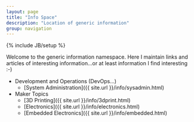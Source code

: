 ```yaml
---
layout: page
title: "Info Space"
description: "Location of generic information"
group: navigation
---
```

{% include JB/setup %}

Welcome to the generic information namespace.  Here I maintain links and articles of interesting information...or
at least information I find interesting :-)

  * Development and Operations (DevOps...)
    * [System Administration]({{ site.url }}/info/sysadmin.html)
  * Maker Topics
    * [3D Printing]({{ site.url }}/info/3dprint.html)
    * [Electronics]({{ site.url }}/info/electronics.html)
    * [Embedded Electronics]({{ site.url }}/info/embedded.html)

